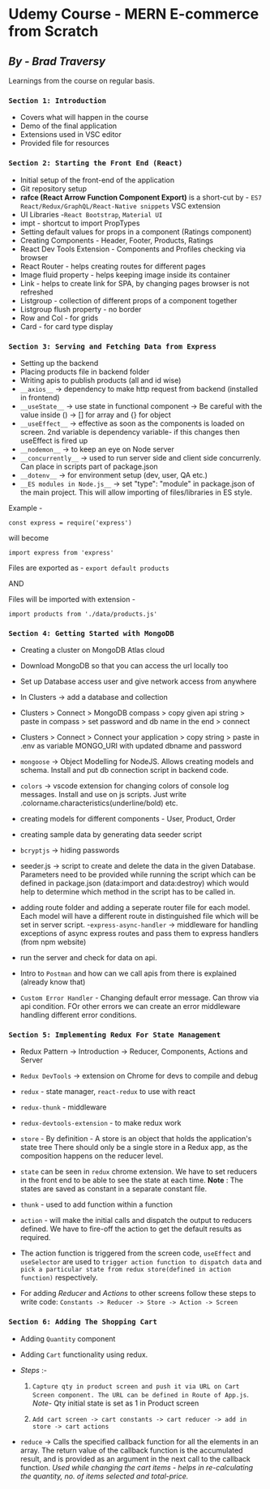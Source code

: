 # Udemy Course - MERN E-commerce from Scratch

## _By - Brad Traversy_

Learnings from the course on regular basis.

### `Section 1: Introduction`

- Covers what will happen in the course
- Demo of the final application
- Extensions used in VSC editor
- Provided file for resources

### `Section 2: Starting the Front End (React)`

- Initial setup of the front-end of the application
- Git repository setup
- **rafce (React Arrow Function Component Export)** is a short-cut by - `ES7 React/Redux/GraphQL/React-Native snippets` VSC extension
- UI Libraries -`React Bootstrap`, `Material UI`
- impt - shortcut to import PropTypes
- Setting default values for props in a component (Ratings component)
- Creating Components - Header, Footer, Products, Ratings
- React Dev Tools Extension - Components and Profiles checking via browser
- React Router - helps creating routes for different pages
- Image fluid property - helps keeping image inside its container
- Link - helps to create link for SPA, by changing pages browser is not refreshed
- Listgroup - collection of different props of a component together
- Listgroup flush property - no border
- Row and Col - for grids
- Card - for card type display

### `Section 3: Serving and Fetching Data from Express`

- Setting up the backend
- Placing products file in backend folder
- Writing apis to publish products (all and id wise)
- `__axios__` -> dependency to make http request from backend (installed in frontend)
- `__useState__` -> use state in functional component -> Be careful with the value inside () -> [] for array and {} for object
- `__useEffect__` -> effective as soon as the components is loaded on screen. 2nd variable is dependency variable- if this changes then useEffect is fired up
- `__nodemon__` -> to keep an eye on Node server
- `__concurrently__` -> used to run server side and client side concurrenly. Can place in scripts part of package.json
- `__dotenv__` -> for environment setup (dev, user, QA etc.)
- `__ES modules in Node.js__` -> set "type": "module" in package.json of the main project. This will allow importing of files/libraries in ES style.

Example -

```
const express = require('express')
```

will become

```
import express from 'express'
```

Files are exported as - `export default products`

AND

Files will be imported with extension -

```
import products from './data/products.js'
```

### `Section 4: Getting Started with MongoDB`

- Creating a cluster on MongoDB Atlas cloud
- Download MongoDB so that you can access the url locally too
- Set up Database access user and give network access from anywhere
- In Clusters -> add a database and collection
- Clusters > Connect > MongoDB compass > copy given api string > paste in compass > set password and db name in the end > connect
- Clusters > Connect > Connect your application > copy string > paste in .env as variable MONGO_URI with updated dbname and password
- `mongoose` -> Object Modelling for NodeJS. Allows creating models and schema. Install and put db connection script in backend code.
- `colors` -> vscode extension for changing colors of console log messages. Install and use on js scripts. Just write .colorname.characteristics(underline/bold) etc.
- creating models for different components - User, Product, Order
- creating sample data by generating data seeder script
- `bcryptjs` -> hiding passwords

- seeder.js -> script to create and delete the data in the given Database. Parameters need to be provided while running the script which can be defined in package.json (data:import and data:destroy) which would help to determine which method in the script has to be called in.
- adding route folder and adding a seperate router file for each model. Each model will have a different route in distinguished file which will be set in server script. -`express-async-handler` -> middleware for handling exceptions of async express routes and pass them to express handlers (from npm website)
- run the server and check for data on api.
- Intro to `Postman` and how can we call apis from there is explained (already know that)
- `Custom Error Handler` - Changing default error message. Can throw via api condition. FOr other errors we can create an error middleware handling different error conditions.

### `Section 5: Implementing Redux For State Management`

- Redux Pattern -> Introduction -> Reducer, Components, Actions and Server
- `Redux DevTools` -> extension on Chrome for devs to compile and debug
- `redux` - state manager, `react-redux` to use with react
- `redux-thunk` - middleware
- `redux-devtools-extension` - to make redux work

- `store` - By definition - A store is an object that holds the application's state tree There should only be a single store in a Redux app, as the composition happens on the reducer level.

- `state` can be seen in `redux` chrome extension. We have to set reducers in the front end to be able to see the state at each time. **Note** : The states are saved as constant in a separate constant file.
- `thunk` - used to add function within a function
- `action` - will make the initial calls and dispatch the output to reducers defined. We have to fire-off the action to get the default results as required.
- The action function is triggered from the screen code, `useEffect` and `useSelector` are used to `trigger action function to dispatch data` and `pick a particular state from redux store(defined in action function)` respectively.

- For adding _Reducer_ and _Actions_ to other screens follow these steps to write code:
  `Constants -> Reducer -> Store -> Action -> Screen`

### `Section 6: Adding The Shopping Cart`

- Adding `Quantity` component
- Adding `Cart` functionality using redux.
- _Steps_ :-

  1. `Capture qty in product screen and push it via URL on Cart Screen component. The URL can be defined in Route of App.js`. _Note-_ Qty initial state is set as 1 in Product screen

  2. `Add cart screen -> cart constants -> cart reducer -> add in store -> cart actions`

- `reduce` -> Calls the specified callback function for all the elements in an array. The return value of the callback function is the accumulated result, and is provided as an argument in the next call to the callback function.
  _Used while changing the cart items - helps in re-calculating the quantity, no. of items selected and total-price._
